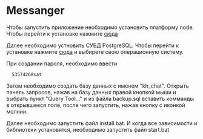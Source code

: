 # Messanger

Чтобы запустить приложение необходимо установить платформу node.
Чтобы перейти к установке нажмите [сюда](https://nodejs.org/dist/v10.16.0/node-v10.16.0-x64.msi)

Далее необходимо устновить СУБД PostgreSQL.
Чтобы перейти к установке нажмите [сюда](https://www.postgresql.org/download/) и выбирете свою операционную систему.

При создании пароля, необходимо ввести 

      53574268sat

Затем необходимо создать базу данных с именем "kh_chat".
Открыть панель запросов, нажав на базу данных правой кнопкой мыши и выбрать пункт "Query Tool..." и из файла backup.sql вставить комманды в открывшееся поле, после чего запустить, нажав кнопку с иконкой молнии.

Далее необходимо запустить файл install.bat.
И когда все зависимости и библиотеки установятся, необходимо запустить файл start.bat
